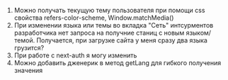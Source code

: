 1. Можно получать текущую тему пользователя при помощи css свойства refers-color-scheme, Window.matchMedia()
2. При изменении языка или темы во вкладка "Сеть" интсурментов разработчика нет запроса на получние станиц с новым языком/темой. Получается, при загрузке сайта у меня сразу два языка грузится?
3. При работе с next-auth я могу изменить
4. Можно добавить дженерик в метод getLang для гибкого получения значения